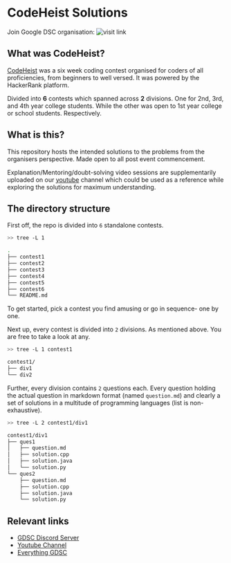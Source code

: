 # CodeHeist Solutions

Join Google DSC organisation: ![visit link](https://bit.ly/Github_GDSC_BU) 

## What was CodeHeist?

[CodeHeist](https://dsc-bennett-university.github.io/Code%20Heist/Heist.html) was a six week coding contest organised for coders of all proficiencies, from beginners to well versed. It was powered by the HackerRank platform.

Divided into **6** contests which spanned across **2** divisions. One for 2nd, 3rd, and 4th year college students. While the other was open to 1st year college or school students. Respectively.

## What is this?

 This repository hosts the intended solutions to the problems from the organisers perspective. Made open to all post event commencement.

Explanation/Mentoring/doubt-solving video sessions are supplementarily uploaded on our [youtube](#relevent-links) channel which could be used as a reference while exploring the solutions for maximum understanding.

## The directory structure

First off, the repo is divided into `6` standalone contests.

```sh
>> tree -L 1

.
├── contest1
├── contest2
├── contest3
├── contest4
├── contest5
├── contest6
└── README.md
```

To get started, pick a contest you find amusing or go in sequence- one by one.

Next up, every contest is divided into `2` divisions. As mentioned above. You are free to take a look at any.

```sh
>> tree -L 1 contest1

contest1/
├── div1
└── div2
```

Further, every division contains `2` questions each. Every question holding the actual question in markdown format (named `question.md`) and clearly a set of solutions in a multitude of programming languages (list is non-exhaustive).

```sh
>> tree -L 2 contest1/div1

contest1/div1
├── ques1
│   ├── question.md
│   ├── solution.cpp
│   ├── solution.java
│   └── solution.py
└── ques2
    ├── question.md
    ├── solution.cpp
    ├── solution.java
    └── solution.py
```

## Relevant links

- [GDSC Discord Server](https://discord.gg/77GqfUvNCG)
- [Youtube Channel](https://www.youtube.com/channel/UCtR09QlTTdeqXtTrozdsx6g)
- [Everything GDSC](https://linktr.ee/dsc_bu)
